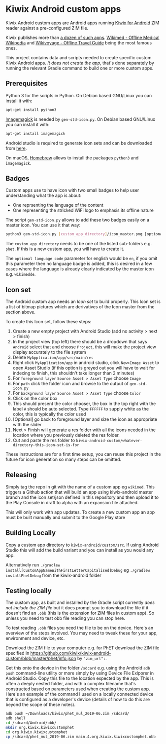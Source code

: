 # Kiwix Android custom apps

Kiwix Android custom apps are Android apps running [Kiwix for
Android](https://github.com/kiwix/kiwix-android) ZIM reader against a
pre-configured ZIM file.

Kiwix publishes more than [a dozen of such apps](https://play.google.com/store/apps/collection/cluster?clp=igM6ChkKEzkxMTYyMTU3Njc1NDE4NTc0OTIQCBgDEhsKFW9yZy5raXdpeC5raXdpeG1vYmlsZRABGAMYAQ%3D%3D:S:ANO1ljKl_Lw&gsr=Cj2KAzoKGQoTOTExNjIxNTc2NzU0MTg1NzQ5MhAIGAMSGwoVb3JnLmtpd2l4Lmtpd2l4bW9iaWxlEAEYAxgB:S:ANO1ljLrUVU). [Wikimed - Offline Medical Wikipedia](https://play.google.com/store/apps/details?id=org.kiwix.kiwixcustomwikimed) and [Wikivoyage - Offline Travel Guide](https://play.google.com/store/apps/details?id=org.kiwix.kiwixcustomwikivoyage) being the most famous ones.

This project contains data and scripts needed to create specific
 custom Kiwix Android apps.  _It does *not* create the app_, that's
 done separately by running the relevant Gradle command to build one
 or more custom apps.

## Prerequisites

Python 3 for the scripts in Python. On Debian based GNU/Linux you can
install it with:
```bash
apt-get install python3
```

[Imagemagick](https://imagemagick.org/) is needed by
`gen-std-icon.py`. On Debian based GNU/Linux you can
install it with:
```bash
apt-get install imagemagick
```

Android studio is required to generate icon sets and can be downloaded
from [here](https://developer.android.com/studio/?gclid=Cj0KCQiAiNnuBRD3ARIsAM8KmlvCImKxWu_AGECa8YM5pM7Nr_algyHXSkfbPRTio3WEeKTaEfFiFeIaAs81EALw_wcB).

On macOS, [Homebrew](https://brew.sh) allows to install the packages
`python3` and `imagemagick`.

## Badges

Custom apps use to have icon with two small badges to help user
understanding what the app is about:
* One reprsenting the language of the content
* One representing the stricked WiFi logo to emphasis its offline nature

The script `gen-std-icon.py` allows to add these two badges easily on
a master icon. You can use it that way:
```bash
python3 gen-std-icon.py [custom_app_directory]/icon_master.png [optional language code]
```

The `custom_app_directory` needs to be one of the listed sub-folders
e.g. `phet`. If this is a new custom app, you will have to create it.

The `optional language code` parameter for english would be `en`, if
 you omit this parameter then no language badge is added, this is
 desired in a few cases where the language is already clearly
 indicated by the master icon e.g. `wikimedde`.

## Icon set

The Android custom app needs an _Icon set_ to build properly. This
Icon set is a list of bitmap pictures which are derivatives of the
Icon master from the section above.

To create this Icon set, follow these steps:

1. Create a new empty project with Android Studio (add no activity >
next > finish)
1. In the project view (top left) there should be a dropdown that says
 `Android` select that and choose `Project`, this will make the
 project view display accurately to the file system
1. Delete `MyApplication/app/src/main/res`
1. Right click `MyApplication/app` in android studio, click `New>Image
Asset` to open Asset Studio (if this option is greyed out you will
have to wait for indexing to finish, this shouldn't take longer than 2
minutes)
1. For `foreground layer` `Source Asset > Asset Type` choose `Image`
1. For `path` click the folder icon and browse to the output of
`gen-std-icon.py`
1. For `background layer` `Source Asset > Asset Type` choose `Color`
1. Click on the color box
1. This should present the color chooser, the box in the top right
 with the label `#` should be auto selected.  Type `FFFFFF` to supply
 white as the color, this is typically the color used
1. [Optional] go back to foreground layer and size the icon as
appropriate with the slider
1. Next > Finish will generate a res folder with all the icons needed in
the location where you previously deleted the res folder.
1. Cut and paste the res folder to
`kiwix-android-custom/whatever-directory-this-icon-set-is-for`

These instructions are for a first time setup, you can reuse this
project in the future for icon generation so many steps can be
omitted.

## Releasing

Simply tag the repo in git with the name of a custom app eg
 `wikimed`. This triggers a Github action that will build an app using
 kiwix-android master branch and the icon set/json defined in this
 repository and then upload it to the Play Console in draft to alpha
 with an expansion file attached.

 This will only work with app updates. To create a new custom app an
 app must be built manually and submit to the Google Play store

## Building Locally

Copy a custom app directory to `kiwix-android/custom/src`.  If using
Android Studio this will add the build variant and you can install as
you would any app.

Alternatively run `./gradlew
 install[CustomAppNameWithFirstLetterCapitalised]Debug` eg `./gradlew
 installPhetDebug` from the kiwix-android folder

## Testing locally

The custom app, as built and installed by the Gradle script currently
 _does not include the ZIM file_ but it does prompt you to download
 the file if it doesn't find an `.obb` (this is the extension for ZIM
 files in custom app).  So unless you need to test obb file reading
 you can stop here.

To test reading `.obb` files you need the file to be on the device.
 Here's an overview of the steps involved. You may need to tweak these
 for your app, environment and device, etc.

Download the ZIM file to your computer e.g. for PhET download the ZIM
file specified in
https://github.com/kiwix/kiwix-android-custom/blob/master/phet/info.json
by `"zim_url":`.

Get this onto the device in the folder `/sdcard` e.g. using the
Android `adb push` command-line utility or more simply by using Device
File Exlporer in Android Studio. Copy this file to the location
expected by the app.  This is often a deeply nested folder, and with a
complex filename that's constructed based on parameters used when
creating the custom app. Here's an example of the command I used on a
locally connected device that is configured as a developer's device
(details of how to do this are beyond the scope of these notes).
```bash
adb push ~/Downloads/kiwix/phet_mul_2019-06.zim /sdcard/
adb shell
cd /sdcard/Android/obb/
mkdir org.kiwix.kiwixcustomphet
cd org.kiwix.kiwixcustomphet
cp /sdcard/phet_mul_2019-06.zim main.4.org.kiwix.kiwixcustomphet.obb
```
